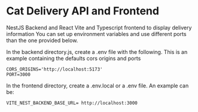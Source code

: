 # Cat Delivery API and Frontend

NestJS Backend and React Vite and Typescript frontend to display delivery information
You can set up environment variables and use different ports than the one provided below.

In the backend directory.js, create a .env file with the following. This is an example
containing the defaults cors origins and ports

```
CORS_ORIGINS='http://localhost:5173'
PORT=3000
```

In the frontend directory, create a .env.local or a .env file. An example can be:

```
VITE_NEST_BACKEND_BASE_URL= http://localhost:3000
```
